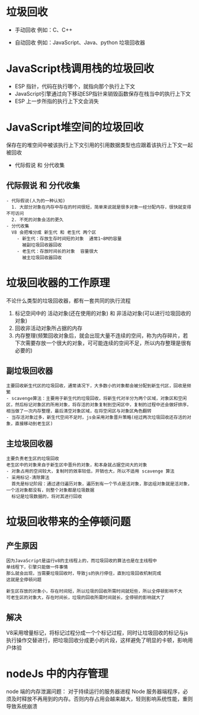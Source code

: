 # 垃圾回收
- 手动回收
  例如：C、C++

- 自动回收
  例如：JavaScript、Java、python
  垃圾回收器

# JavaScript栈调用栈的垃圾回收
  - ESP 指针，代码在执行哪个，就指向那个执行上下文
  - JavaScript引擎通过向下移动ESP指针来销毁函数保存在栈当中的执行上下文
  - ESP 上一步所指的执行上下文会消失

# JavaScript堆空间的垃圾回收
  保存在的堆空间中被该执行上下文引用的引用数据类型也应跟着该执行上下文一起被回收
  - 代际假说 和 分代收集

  ## 代际假说 和 分代收集
    - 代际假说(人为的一种认知)
      1. 大部分对象在内存中存在的时间很短，简单来说就是很多对象一经分配内存，很快就变得不可访问
      2. 不死的对象会活的更久
    - 分代收集
      V8 会把堆分成 新生代 和 老生代 两个区
        - 新生代：存放生存时间短的对象  通常1~8M的容量 
          被副垃圾回收器回收
        - 老生代：存放时间长的对象  容量很大
          被主垃圾回收器回收

# 垃圾回收器的工作原理
  不论什么类型的垃圾回收器，都有一套共同的执行流程
  1. 标记空间中的  活动对象(还在使用的对象) 和 非活动对象(可以进行垃圾回收的对象)
  2. 回收非活动对象所占据的内存
  3. 内存整理(频繁回收对象后，就会出现大量不连续的空间，称为内存碎片，若下次需要存放一个很大的对象，可可能连续的空间不足，所以内存整理是很有必要的)

  ## 副垃圾回收器
    主要回收新生代区的垃圾回收，通常请况下，大多数小的对象都会被分配到新生代区，回收是频繁
    - scavenge算法：主要用于新生代的垃圾回收，将新生代对半分为两个区域，对象区和空闲区，然后标记对象区的所用对象，将存活的对象复制到空闲区中，复制的过程中还会做好排序，相当做了一次内存整理，最后清空对象区域，在将空闲区与对象区角色翻转
    - 当存活对象过多，新生代空间不足时，js会采用对象晋升策略(经过两次垃圾回收还存活的对象，直接移动到老生区)

  ## 主垃圾回收器
    主要负责老生区的垃圾回收
    老生区中的对象来自于新生区中晋升的对象，和本身就占据空间大的对象
    - 对象占用的空间较大，复制时的效率较低，开销也大，所以不适用 scavenge 算法
    - 采用标记-清除算法
      首先是标记阶段：通过递归遍历对象，遍历到有一个节点是活对象，那这组对象就是活对象，一个活对象都没有，则整个对象都是垃圾数据
      标记是垃圾数据的，将对其进行回收

# 垃圾回收带来的全停顿问题
  ## 产生原因
    因为JavaScript是运行v8的主线程上的，而垃圾回收的算法也是在主线程中
    单线程下，引擎只能做一件事情
    那么就会出现，当需要垃圾回收时，导致js的执行停住，直到垃圾回收机制完成
    这就是全停顿问题

    新生区存放的对象小，存在时间短，所以垃圾的回收所需时间就短些，所以全停顿影响不大
    可老生区的对象大，存在时间长，垃圾的回收所需时间就长，全停顿的影响就大了

  ## 解决
  V8采用增量标记，将标记过程分成一个个标记过程，同时让垃圾回收的标记与js执行操作交替进行，把垃圾回收分成更小的片段，这样避免了明显的卡顿，影响用户体验


# nodeJs 中的内存管理
node 端的内存泄漏问题：
  对于持续运行的服务器进程 Node 服务器端程序，必须及时释放不再用到的内存。否则内存占用会越来越大，轻则影响系统性能，重则导致系统崩溃